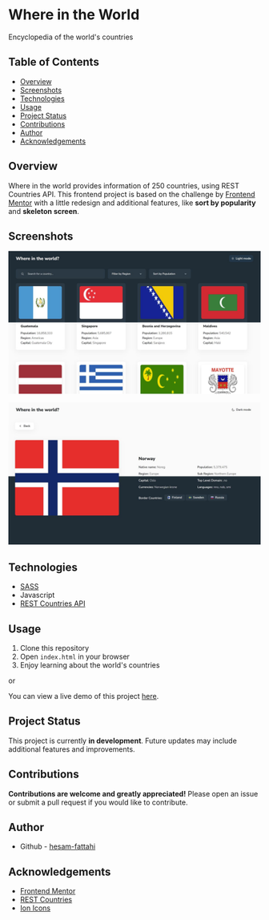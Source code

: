 # Where in the World

Encyclopedia of the world's countries

## Table of Contents

- [Overview](#overview)
- [Screenshots](#screenshots)
- [Technologies](#technologies)
- [Usage](#usage)
- [Project Status](#project-status)
- [Contributions](#contributions)
- [Author](#author)
- [Acknowledgements](#acknowledgements)

## Overview

Where in the world provides information of 250 countries, using REST Countries API.
This frontend project is based on the challenge by [Frontend Mentor](https://www.frontendmentor.io/challenges/rest-countries-api-with-color-theme-switcher-5cacc469fec04111f7b848ca) with a little redesign and additional features, like **sort by popularity** and **skeleton screen**.

## Screenshots

![Screenshot of homepage - desktop version - both dark and light mode](./img/screenshot-home.jpg)

![Screenshot of details page - desktop version - both dark and light mode](./img/screenshot-details.jpg)

## Technologies

- [SASS](https://sass-lang.com/)
- Javascript
- [REST Countries API](https://restcountries.com/)

## Usage

1. Clone this repository
2. Open `index.html` in your browser
3. Enjoy learning about the world's countries

or

You can view a live demo of this project [here](https://hesam-fattahi.github.io/where-in-the-world/).

## Project Status

This project is currently **in development**. Future updates may include additional features and improvements.

## Contributions

**Contributions are welcome and greatly appreciated!** Please open an issue or submit a pull request if you would like to contribute.

## Author

- Github - [hesam-fattahi](https://github.com/hesam-fattahi)

## Acknowledgements

- [Frontend Mentor](https://www.frontendmentor.io/)
- [REST Countries](https://restcountries.com/)
- [Ion Icons](https://ionic.io/ionicons)
